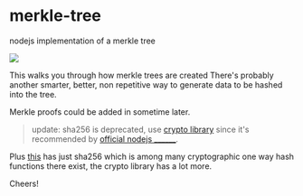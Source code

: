# merkle-tree
nodejs implementation of a merkle tree

![](https://i.stack.imgur.com/2Ep7y.png)

This walks you through how merkle trees are created
There's probably another smarter, better, non repetitive way to generate data to be hashed into the tree.

Merkle proofs could be added in sometime later.

> update: sha256 is deprecated, use [crypto library](https://www.npmjs.com/package/crypto-js) since it's recommended by [official nodejs ______](https://nodejs.org/api/crypto.html).

Plus [this](https://www.npmjs.com/package/sha256) has just sha256 which is among many cryptographic one way hash functions there exist, the crypto library has a lot more.

Cheers!
